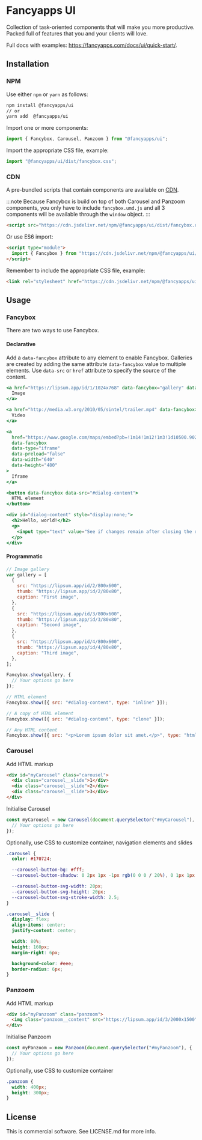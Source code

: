 # Fancyapps UI

Collection of task-oriented components that will make you more productive. Packed full of features that you and your clients will love.

Full docs with examples: https://fancyapps.com/docs/ui/quick-start/.

## Installation

### NPM

Use either `npm` or `yarn` as follows:

```bash
npm install @fancyapps/ui
// or
yarn add  @fancyapps/ui
```

Import one or more components:

```jsx
import { Fancybox, Carousel, Panzoom } from "@fancyapps/ui";
```

Import the appropriate CSS file, example:

```jsx
import "@fancyapps/ui/dist/fancybox.css";
```

### CDN

A pre-bundled scripts that contain components are available on [CDN](https://www.jsdelivr.com/package/npm/@fancyapps/ui?path=dist).

:::note
Because Fancybox is build on top of both Carousel and Panzoom components, you only have to include `fancybox.umd.js` and all 3 components will be available through the `window` object.
:::

```html
<script src="https://cdn.jsdelivr.net/npm/@fancyapps/ui/dist/fancybox.umd.js"></script>
```

Or use ES6 import:

```html
<script type="module">
  import { Fancybox } from "https://cdn.jsdelivr.net/npm/@fancyapps/ui/dist/fancybox.esm.js";
</script>
```

Remember to include the appropriate CSS file, example:

```html
<link rel="stylesheet" href="https://cdn.jsdelivr.net/npm/@fancyapps/ui/dist/fancybox.css" />
```

## Usage

### Fancybox

There are two ways to use Fancybox.

#### Declarative

Add a `data-fancybox` attribute to any element to enable Fancybox. Galleries are created by adding the same attribute `data-fancybox` value to multiple elements. Use `data-src` or `href` attribute to specify the source of the content.

```jsx
<a href="https://lipsum.app/id/1/1024x768" data-fancybox="gallery" data-caption="Optional caption">
  Image
</a>
```

```jsx
<a href="http://media.w3.org/2010/05/sintel/trailer.mp4" data-fancybox>
  Video
</a>
```

```jsx
<a
  href="https://www.google.com/maps/embed?pb=!1m14!1m12!1m3!1d10500.902039411158!2d2.2913514905137315!3d48.85391001859112!2m3!1f0!2f0!3f0!3m2!1i1024!2i768!4f13.1!5e0!3m2!1slv!2slv!4v1622011463926!5m2!1slv!2slv"
  data-fancybox
  data-type="iframe"
  data-preload="false"
  data-width="640"
  data-height="480"
>
  Iframe
</a>
```

```jsx
<button data-fancybox data-src="#dialog-content">
  HTML element
</button>

<div id="dialog-content" style="display:none;">
  <h2>Hello, world!</h2>
  <p>
    <input type="text" value="See if changes remain after closing the dialog" />
  </p>
</div>
```

#### Programmatic

```js
// Image gallery
var gallery = [
  {
    src: "https://lipsum.app/id/2/800x600",
    thumb: "https://lipsum.app/id/2/80x80",
    caption: "First image",
  },
  {
    src: "https://lipsum.app/id/3/800x600",
    thumb: "https://lipsum.app/id/3/80x80",
    caption: "Second image",
  },
  {
    src: "https://lipsum.app/id/4/800x600",
    thumb: "https://lipsum.app/id/4/80x80",
    caption: "Third image",
  },
];

Fancybox.show(gallery, {
  // Your options go here
});

// HTML element
Fancybox.show([{ src: "#dialog-content", type: "inline" }]);

// A copy of HTML element
Fancybox.show([{ src: "#dialog-content", type: "clone" }]);

// Any HTML content
Fancybox.show([{ src: "<p>Lorem ipsum dolor sit amet.</p>", type: "html" }]);
```

### Carousel

Add HTML markup

```html
<div id="myCarousel" class="carousel">
  <div class="carousel__slide">1</div>
  <div class="carousel__slide">2</div>
  <div class="carousel__slide">3</div>
</div>
```

Initialise Carousel

```js
const myCarousel = new Carousel(document.querySelector("#myCarousel"), {
  // Your options go here
});
```

Optionally, use CSS to customize container, navigation elements and slides

```css
.carousel {
  color: #170724;

  --carousel-button-bg: #fff;
  --carousel-button-shadow: 0 2px 1px -1px rgb(0 0 0 / 20%), 0 1px 1px 0 rgb(0 0 0 / 14%), 0 1px 3px 0 rgb(0 0 0 / 12%);

  --carousel-button-svg-width: 20px;
  --carousel-button-svg-height: 20px;
  --carousel-button-svg-stroke-width: 2.5;
}

.carousel__slide {
  display: flex;
  align-items: center;
  justify-content: center;

  width: 80%;
  height: 160px;
  margin-right: 6px;

  background-color: #eee;
  border-radius: 6px;
}
```

### Panzoom

Add HTML markup

```html
<div id="myPanzoom" class="panzoom">
  <img class="panzoom__content" src="https://lipsum.app/id/3/2000x1500" alt="" />
</div>
```

Initialise Panzoom

```js
const myPanzoom = new Panzoom(document.querySelector("#myPanzoom"), {
  // Your options go here
});
```

Optionally, use CSS to customize container

```css
.panzoom {
  width: 400px;
  height: 300px;
}
```

## License

This is commercial software. See LICENSE.md for more info.

